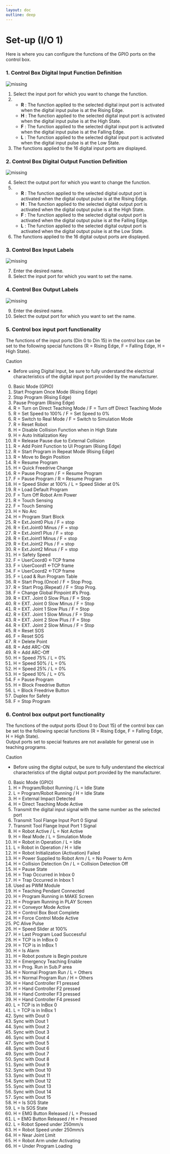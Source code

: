 ```yaml
---
layout: doc
outline: deep
---
```


# Set-up (I/O 1)

Here is where you can configure the functions of the GPIO ports on the control box.

### 1. Control Box Digital Input Function Definition

![missing](/manual/en/setup/7-1.png)

1. Select the input port for which you want to change the function.
2. - **R** : The function applied to the selected digital input port is activated when the digital input pulse is at the Rising Edge.<br>
   - **H** : The function applied to the selected digital input port is activated when the digital input pulse is at the High State.<br>
   - **F** : The function applied to the selected digital input port is activated when the digital input pulse is at the Falling Edge.<br>
   - **L** : The function applied to the selected digital input port is activated when the digital input pulse is at the Low State.
3. The functions applied to the 16 digital input ports are displayed.

### 2. Control Box Digital Output Function Definition

![missing](/manual/en/setup/7-2.png)

4. Select the output port for which you want to change the function.
5. - **R** : The function applied to the selected digital output port is activated when the digital output pulse is at the Rising Edge.<br>
   - **H** : The function applied to the selected digital output port is activated when the digital output pulse is at the High State.<br>
   - **F** : The function applied to the selected digital output port is activated when the digital output pulse is at the Falling Edge.<br>
   - **L** : The function applied to the selected digital output port is activated when the digital output pulse is at the Low State.
6. The functions applied to the 16 digital output ports are displayed.

### 3. Control Box Input Labels

![missing](/manual/en/setup/7-3.png)

7. Enter the desired name.
8. Select the input port for which you want to set the name.

### 4. Control Box Output Labels

![missing](/manual/en/setup/7-4.png)

9. Enter the desired name.
10. Select the output port for which you want to set the name.

### 5. Control box input port functionality

The functions of the input ports (Din 0 to Din 15) in the control box can be set to the following special functions (R = Rising Edge, F = Falling Edge, H = High State).

<div class="warning custom-block">
    <p class="custom-block-title">Caution</p>
    <ul>
        <li>
            Before using Digital Input, be sure to fully understand the electrical characteristics of the digital input port provided by the manufacturer.
        </li>
    </ul>
</div>

0. Basic Mode (GPIO)
1. Start Program Once Mode (Rising Edge)
2. Stop Program (Rising Edge)
3. Pause Program (Rising Edge)
4. R = Turn on Direct Teaching Mode / F = Turn off Direct Teaching Mode
5. R = Set Speed to 100% / F = Set Speed to 0%
6. R = Switch to Real Mode / F = Switch to Simulation Mode
7. R = Reset Robot
8. H = Disable Collision Function when in High State
9. H = Auto Initialization Key
10. R = Release Pause due to External Collision
11. R = Add Point Function to UI Program (Rising Edge)
12. R = Start Program in Repeat Mode (Rising Edge)
13. R = Move to Begin Position
14. R = Resume Program
15. H = Quick Freedrive Change
16. R = Pause Program / F = Resume Program
17. F = Pause Program / R = Resume Program
18. H = Speed Slider at 100% / L = Speed Slider at 0%
19. R = Load Default Program
20. F = Turn Off Robot Arm Power
21. R = Touch Sensing
22. F = Touch Sensing
23. H = No Arc
24. H = Program Start Block
25. R = Ext.Joint0 Plus / F = stop
26. R = Ext.Joint0 Minus / F = stop
27. R = Ext.Joint1 Plus / F = stop
28. R = Ext.Joint1 Minus / F = stop
29. R = Ext.Joint2 Plus / F = stop
30. R = Ext.Joint2 Minus / F = stop
31. H = Safety Speed
32. F = UserCoord0 ←TCP frame
33. F = UserCoord1 ←TCP frame
34. F = UserCoord2 ←TCP frame
35. F = Load & Run Program Table
36. R = Start Prog.(Once) / F = Stop Prog.
37. R = Start Prog.(Repeat) / F = Stop Prog.
38. F = Change Global Pinpoint #’s Prog.
39. R = EXT. Joint 0 Slow Plus / F = Stop
40. R = EXT. Joint 0 Slow Minus / F = Stop
41. R = EXT. Joint 1 Slow Plus / F = Stop
42. R = EXT. Joint 1 Slow Minus / F = Stop
43. R = EXT. Joint 2 Slow Plus / F = Stop
44. R = EXT. Joint 2 Slow Minus / F = Stop
45. R = Reset SOS
46. F = Reset SOS
47. R = Delete Point
48. R = Add ARC-ON
49. R = Add ARC-Off
50. H = Speed 75% / L = 0%
51. H = Speed 50% / L = 0%
52. H = Speed 25% / L = 0%
53. H = Speed 10% / L = 0%
54. F = Pause Program
55. H = Block Freedrive Button
56. L = Block Freedrive Button
57. Duplex for Safety
58. F = Stop Program

### 6. Control box output port functionality

The functions of the output ports (Dout 0 to Dout 15) of the control box can be set to the following special functions (R = Rising Edge, F = Falling Edge, H = High State).<br>
Output ports set to special features are not available for general use in teaching programs.

<div class="warning custom-block">
    <p class="custom-block-title">Caution</p>
    <ul>
        <li>
            Before using the digital output, be sure to fully understand the electrical characteristics of the digital output port provided by the manufacturer.
        </li>
    </ul>
</div>

0. Basic Mode (GPIO)
1. H = Program/Robot Running / L = Idle State
2. L = Program/Robot Running / H = Idle State
3. H = External Impact Detected
4. H = Direct Teaching Mode Active
5. Transmit the digital input signal with the same number as the selected port
6. Transmit Tool Flange Input Port 0 Signal
7. Transmit Tool Flange Input Port 1 Signal
8. H = Robot Active / L = Not Active
9. H = Real Mode / L = Simulation Mode
10. H = Robot in Operation / L = Idle
11. L = Robot in Operation / H = Idle
12. H = Robot Initialization (Activation) Failed
13. H = Power Supplied to Robot Arm / L = No Power to Arm
14. H = Collision Detection On / L = Collision Detection Off
15. H = Pause State
16. H = Trap Occurred in Inbox 0
17. H = Trap Occurred in Inbox 1
18. Used as PWM Module
19. H = Teaching Pendant Connected
20. H = Program Running in MAKE Screen
21. H = Program Running in PLAY Screen
22. H = Conveyor Mode Active
23. H = Control Box Boot Complete
24. H = Force Control Mode Active
25. PC Alive Pulse
26. H = Speed Slider at 100%
27. H = Last Program Load Successful
28. H = TCP is in InBox 0
29. H = TCP is in InBox 1
30. H = Is Alarm
31. H = Robot posture is Begin posture
32. H = Emergency Teaching Enable
33. H = Prog. Run in Sub.P area
34. H = Normal Program Run / L = Others
35. H = Normal Program Run / H = Others
36. H = Hand Controller F1 pressed
37. H = Hand Controller F2 pressed
38. H = Hand Controller F3 pressed
39. H = Hand Controller F4 pressed
40. L = TCP is in InBox 0
41. L = TCP is in InBox 1
42. Sync with Dout 0
43. Sync with Dout 1
44. Sync with Dout 2
45. Sync with Dout 3
46. Sync with Dout 4
47. Sync with Dout 5
48. Sync with Dout 6
49. Sync with Dout 7
50. Sync with Dout 8
51. Sync with Dout 9
52. Sync with Dout 10
53. Sync with Dout 11
54. Sync with Dout 12
55. Sync with Dout 13
56. Sync with Dout 14
57. Sync with Dout 15
58. H = Is SOS State
59. L = Is SOS State
60. H = EMG Button Released / L = Pressed
61. L = EMG Button Released / H = Pressed
62. L = Robot Speed under 250mm/s
63. H = Robot Speed under 250mm/s
64. H = Near Joint Limit
65. H = Robot Arm under Activating
66. H = Under Program Loading
